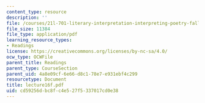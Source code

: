 ```yaml
---
content_type: resource
description: ''
file: /courses/21l-701-literary-interpretation-interpreting-poetry-fall-2003/cd59256dbc8fc4e527f5337017cd0e38_lecture16f.pdf
file_size: 11384
file_type: application/pdf
learning_resource_types:
- Readings
license: https://creativecommons.org/licenses/by-nc-sa/4.0/
ocw_type: OCWFile
parent_title: Readings
parent_type: CourseSection
parent_uid: 4a8e09cf-6e66-d8c1-78e7-e931ebf4c299
resourcetype: Document
title: lecture16f.pdf
uid: cd59256d-bc8f-c4e5-27f5-337017cd0e38
---
```

